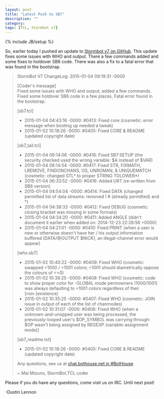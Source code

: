 ```yaml
---
layout: post
title: "Latest Push to SB7"
description: ""
category: 
tags: [TCL, Stormbot v7]
---
```

{% include JB/setup %}

So, earlier today I pushed an update to [Stormbot v7 on GitHub](https://github.com/StormbotTCL/Stormbot7). This update fixes some issues with WHO and
output. There a few commands added and some fixes to holdover SB6 code. There was also a fix to a fatal error that was found in the bootstrap.

> StormBot V7 ChangeLog: 2015-01-04 09:19:31 -0000<br />
>
> [Coder's message] <br />
> Fixed some issues with WHO and output; added a few commands. Fixed some holdover SB6 code in a few places. Fatal error found in the bootstrap.<br />
>
> [sb7.tcl]<br />
> * 2015-01-04 04:43:16 -0000: #0413: Fixed core (cosmetic: error message when booting up needed a tweak)<br />
> * 2015-01-02 10:18:26 -0000: #0405: Fixed CORE & README (updated copyright date)<br />
>
> [sb7_tail.tcl]<br />
> * 2015-01-04 09:14:06 -0000: #0418: Fixed SB7:SETUP (the security checked used the wrong variable: $A instead of $VAR)<br />
> * 2015-01-04 08:14:54 -0000: #0417: Fixed STR, FIXMATH, LREMOVE, FINDONCHANS, OS, UNROMAN, & UNIQUEMATCH (cosmetic: changed STL* to proper STRING TOLOWER*)<br />
> * 2015-01-04 06:33:52 -0000: #0416: Added URT (re-written from SB6 version)<br />
> * 2015-01-04 04:54:04 -0000: #0414: Fixed DATA (changed permitted list of data streams: removed ! # (already permitted) and *)<br />
> * 2015-01-04 04:38:33 -0000: #0412: Fixed DEBUG (cosmetic: closing bracket was missing in some formats)<br />
> * 2015-01-04 04:34:20 -0000: #0411: Added ANGLE (didn't document it earlier when added on: 2014-12-23 22:26:56 +0000)<br />
> * 2015-01-04 04:21:01 -0000: #0410: Fixed PRINT (when a user is new or otherwise doesn't have her / his output information buffered (DATA/@OUTPUT $NICK), an illegal-channel error would appear)<br />
>
> [who.sb7]<br />
> * 2015-01-02 10:40:22 -0000: #0409: Fixed WHO (cosmetic: swapped =1000 / =1001 colors; =1001 should diametrically oppose the colours of <=0)<br />
> * 2015-01-02 10:38:25 -0000: #0408: Fixed WHO (cosmetic: code to show proper color for -GLOBAL mode permowners (1000/1001) was always defaulting to =1001 colors regardless of their [non-]existence)<br />
> * 2015-01-02 10:35:25 -0000: #0407: Fixed WHO (cosmetic: JOIN issue in output of each of the list of chanmodes)<br />
> * 2015-01-02 10:31:07 -0000: #0406: Fixed WHO (when a unknown-and-unopped user was being processed, the previously-looped user's $OP_SYMBOL was carrying through: $OP wasn't being assigned by REGEXP (variable-assignment mode))<br />
>
> [sb7_readme.txt]<br />
> * 2015-01-02 10:18:26 -0000: #0405: Fixed CORE & README (updated copyright date)<br />
>
> Any questions, see us at [chat.bothouse.net in #BotHouse](irc://chat.bothouse.net/bothouse)<br />
>
> ~ Mai Mizuno, StormBot.TCL coder

Please if you do have any questions, come visit us on IRC. Until next post!

-Dustin Lennon